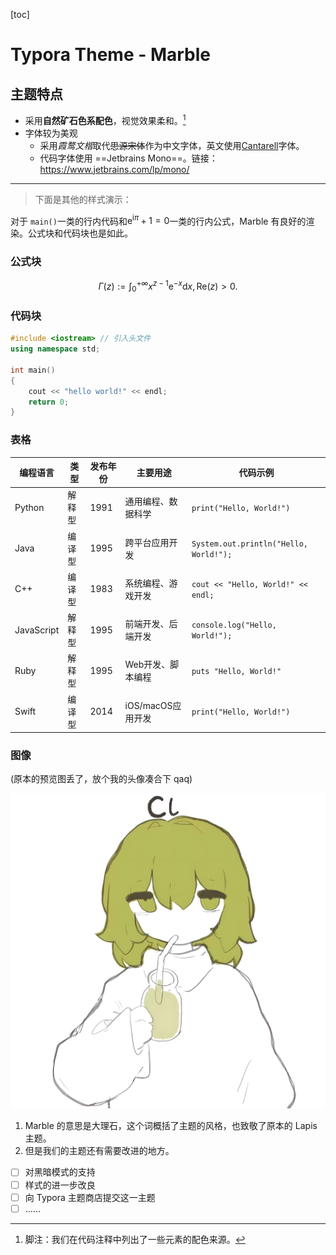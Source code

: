 [toc]

# Typora Theme - Marble

## 主题特点

- 采用**自然矿石色系配色**，视觉效果柔和。[^1]
- 字体较为美观
  - 采用*霞鹜文楷*取代~~思源宋体~~作为中文字体，英文使用[Cantarell](https://fonts.google.com/specimen/Cantarell)字体。
  - 代码字体使用 ==Jetbrains Mono==。链接：https://www.jetbrains.com/lp/mono/

---

> 下面是其他的样式演示：

对于 `main()`一类的行内代码和$\mathrm{e}^{\mathrm{i} \pi} + 1 = 0$一类的行内公式，Marble 有良好的渲染。公式块和代码块也是如此。

### 公式块

$$
\Gamma (z) := \int _{0} ^{+ \infty} x^{z - 1} \mathrm{e} ^ {-x} \mathrm{d}x,\mathrm{Re}(z) > 0.
$$

### 代码块

```c++
#include <iostream> // 引入头文件
using namespace std;

int main()
{
    cout << "hello world!" << endl;
    return 0;
}
```

### 表格

| 编程语言   | 类型   | 发布年份 | 主要用途           | 代码示例                                 |
| ---------- | ------ | -------- | ------------------ | ---------------------------------------- |
| Python     | 解释型 | 1991     | 通用编程、数据科学 | `print("Hello, World!")`               |
| Java       | 编译型 | 1995     | 跨平台应用开发     | `System.out.println("Hello, World!");` |
| C++        | 编译型 | 1983     | 系统编程、游戏开发 | `cout << "Hello, World!" << endl;`     |
| JavaScript | 解释型 | 1995     | 前端开发、后端开发 | `console.log("Hello, World!");`        |
| Ruby       | 解释型 | 1995     | Web开发、脚本编程  | `puts "Hello, World!"`                 |
| Swift      | 编译型 | 2014     | iOS/macOS应用开发  | `print("Hello, World!")`               |

### 图像

(原本的预览图丢了，放个我的头像凑合下 qaq)

![小氯](imgs/小氯.jpg)

1. Marble 的意思是大理石，这个词概括了主题的风格，也致敬了原本的 Lapis 主题。
2. 但是我们的主题还有需要改进的地方。

- [ ] 对黑暗模式的支持
- [ ] 样式的进一步改良
- [ ] 向 Typora 主题商店提交这一主题
- [ ] ……

[^1]: 脚注：我们在代码注释中列出了一些元素的配色来源。
